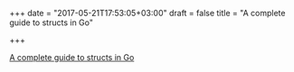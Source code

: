 +++
date = "2017-05-21T17:53:05+03:00"
draft = false
title = "A complete guide to structs in Go"

+++

<p><a href="https://golangbot.com/structs">A complete guide to structs in Go</a></p>
